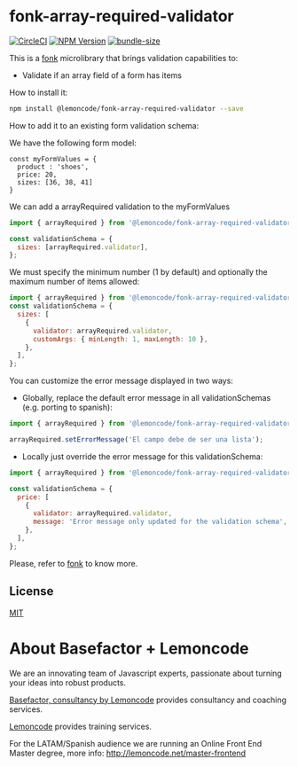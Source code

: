 # fonk-array-required-validator

[![CircleCI](https://badgen.net/github/status/Lemoncode/fonk-array-required-validator/master?icon=circleci&label=circleci)](https://circleci.com/gh/Lemoncode/fonk-array-required-validator/tree/master)
[![NPM Version](https://badgen.net/npm/v/@lemoncode/fonk-array-required-validator?icon=npm&label=npm)](https://www.npmjs.com/package/@lemoncode/fonk-array-required-validator)
[![bundle-size](https://badgen.net/bundlephobia/min/@lemoncode/fonk-array-required-validator)](https://bundlephobia.com/result?p=@lemoncode/fonk-array-required-validator)

This is a [fonk](https://github.com/Lemoncode/fonk) microlibrary that brings validation capabilities to:

- Validate if an array field of a form has items

How to install it:

```bash
npm install @lemoncode/fonk-array-required-validator --save
```

How to add it to an existing form validation schema:

We have the following form model:

```
const myFormValues = {
  product : 'shoes',
  price: 20,
  sizes: [36, 38, 41]
}
```

We can add a arrayRequired validation to the myFormValues

```javascript
import { arrayRequired } from '@lemoncode/fonk-array-required-validator';

const validationSchema = {
  sizes: [arrayRequired.validator],
};
```

We must specify the minimum number (1 by default) and optionally the maximum number of items allowed:

```javascript
import { arrayRequired } from '@lemoncode/fonk-array-required-validator';
const validationSchema = {
  sizes: [
    {
      validator: arrayRequired.validator,
      customArgs: { minLength: 1, maxLength: 10 },
    },
  ],
};
```

You can customize the error message displayed in two ways:

- Globally, replace the default error message in all validationSchemas (e.g. porting to spanish):

```javascript
import { arrayRequired } from '@lemoncode/fonk-array-required-validator';

arrayRequired.setErrorMessage('El campo debe de ser una lista');
```

- Locally just override the error message for this validationSchema:

```javascript
import { arrayRequired } from '@lemoncode/fonk-array-required-validator';

const validationSchema = {
  price: [
    {
      validator: arrayRequired.validator,
      message: 'Error message only updated for the validation schema',
    },
  ],
};
```

Please, refer to [fonk](https://github.com/Lemoncode/fonk) to know more.

## License

[MIT](./LICENSE)

# About Basefactor + Lemoncode

We are an innovating team of Javascript experts, passionate about turning your ideas into robust products.

[Basefactor, consultancy by Lemoncode](http://www.basefactor.com) provides consultancy and coaching services.

[Lemoncode](http://lemoncode.net/services/en/#en-home) provides training services.

For the LATAM/Spanish audience we are running an Online Front End Master degree, more info: http://lemoncode.net/master-frontend
